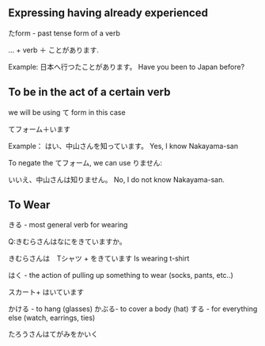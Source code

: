 

## Expressing having already experienced

たform - past tense form of a verb

... + verb ＋ ことがあります.

Example:
日本へ行つたことがあります。
Have you been to Japan before?


## To be in the act of a certain verb
we will be using て form in this case

てフォーム＋います

Example：
はい、中山さんを知っています。
Yes, I know Nakayama-san 

To negate the てフォーム, we can use りません:

いいえ、中山さんは知りません。
No, I do not know Nakayama-san.


## To Wear

きる - most general verb for wearing

Q:きむらさんはなにをきていますか。

きむらさんは　Tシャツ + をきています
Is wearing t-shirt

はく - the action of pulling up something to wear (socks, pants, etc..)

 スカート+ はいています


かける - to hang (glasses)
かぶる- to cover a body (hat)
する - for everything else (watch, earrings, ties)


たろうさんはてがみをかいく